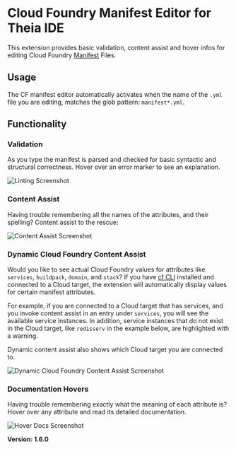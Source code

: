 # Cloud Foundry Manifest Editor for Theia IDE

This extension provides basic validation, content assist and hover infos
for editing Cloud Foundry [Manifest](https://docs.cloudfoundry.org/devguide/deploy-apps/manifest.html) Files.

## Usage

The CF manifest editor automatically activates when the name of the `.yml` file you are editing, 
matches the glob pattern: `manifest*.yml`.

## Functionality

### Validation

As you type the manifest is parsed and checked for basic syntactic and structural correctness. Hover over
an error marker to see an explanation.

![Linting Screenshot][linting]

### Content Assist

Having trouble remembering all the names of the attributes, and their spelling? Content assist to the
rescue:

![Content Assist Screenshot][ca]

### Dynamic Cloud Foundry Content Assist

Would you like to see actual Cloud Foundry values for attributes like `services`, `buildpack`, `domain`, and `stack`? If you have [cf CLI](https://docs.cloudfoundry.org/cf-cli/) installed and connected to a Cloud target, the extension will automatically display values for certain manifest attributes.

For example, if you are connected to a Cloud target that has services, and you invoke content assist in an entry under `services`, you will see the available service instances. In addition, service instances that do not exist in the Cloud target, like `redisserv` in the example below, are highlighted with a warning.

Dynamic content assist also shows which Cloud target you are connected to.

![Dynamic Cloud Foundry Content Assist Screenshot][dcfca]

### Documentation Hovers

Having trouble remembering exactly what the meaning of each attribute is? Hover over any attribute and 
read its detailed documentation.

![Hover Docs Screenshot][hovers]


[linting]: https://raw.githubusercontent.com/spring-projects/sts4/1bdd6f45aaf779252a2f0203f10da1a67b3c018e/theia-extensions/theia-cf-manifest-yaml/cf-manifest-yaml/readme-imgs/validation.png
[ca]: https://raw.githubusercontent.com/spring-projects/sts4/1bdd6f45aaf779252a2f0203f10da1a67b3c018e/theia-extensions/theia-cf-manifest-yaml/cf-manifest-yaml/readme-imgs/ca.png
[dcfca]: https://raw.githubusercontent.com/spring-projects/sts4/1bdd6f45aaf779252a2f0203f10da1a67b3c018e/theia-extensions/theia-cf-manifest-yaml/cf-manifest-yaml/readme-imgs/dynamic-ca.png
[hovers]: https://raw.githubusercontent.com/spring-projects/sts4/1bdd6f45aaf779252a2f0203f10da1a67b3c018e/theia-extensions/theia-cf-manifest-yaml/cf-manifest-yaml/readme-imgs/hovers.png

**Version: 1.6.0**
